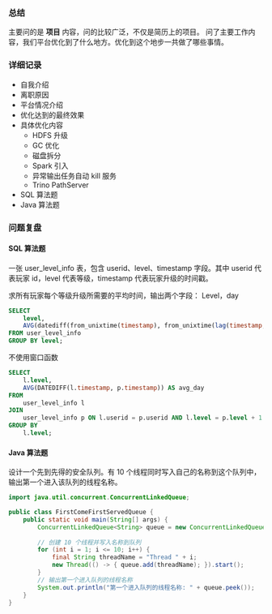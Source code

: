 ### 总结
主要问的是 **项目** 内容，问的比较广泛，不仅是简历上的项目。
问了主要工作内容，我们平台优化到了什么地方。优化到这个地步一共做了哪些事情。

### 详细记录
- 自我介绍
- 离职原因
- 平台情况介绍
- 优化达到的最终效果
- 具体优化内容
	- HDFS 升级
	- GC 优化
	- 磁盘拆分
	- Spark 引入
	- 异常输出任务自动 kill 服务
	- Trino PathServer
- SQL 算法题
- Java 算法题

### 问题复盘
#### SQL 算法题
一张 user_level_info 表，包含 userid、level、timestamp 字段。其中 userid 代表玩家 id，level 代表等级，timestamp 代表玩家升级的时间戳。

求所有玩家每个等级升级所需要的平均时间，输出两个字段：
Level，day
```sql
SELECT 
	level, 
	AVG(datediff(from_unixtime(timestamp), from_unixtime(lag(timestamp, 1, 0) OVER (PARTITION BY userid ORDER BY timestamp))) ) AS avg_day 
FROM user_level_info 
GROUP BY level;
```

不使用窗口函数
```sql
SELECT 
    l.level,
    AVG(DATEDIFF(l.timestamp, p.timestamp)) AS avg_day
FROM 
    user_level_info l
JOIN 
    user_level_info p ON l.userid = p.userid AND l.level = p.level + 1
GROUP BY 
    l.level;
```



#### Java 算法题
设计一个先到先得的安全队列。有 10 个线程同时写入自己的名称到这个队列中，输出第一个进入该队列的线程名称。

```java
import java.util.concurrent.ConcurrentLinkedQueue; 

public class FirstComeFirstServedQueue { 
	public static void main(String[] args) { 
		ConcurrentLinkedQueue<String> queue = new ConcurrentLinkedQueue<>(); 
		
		// 创建 10 个线程并写入名称到队列 
		for (int i = 1; i <= 10; i++) { 
			final String threadName = "Thread " + i; 
			new Thread(() -> { queue.add(threadName); }).start(); 
		} 
		// 输出第一个进入队列的线程名称 
		System.out.println("第一个进入队列的线程名称: " + queue.peek()); 
	} 
}
```
